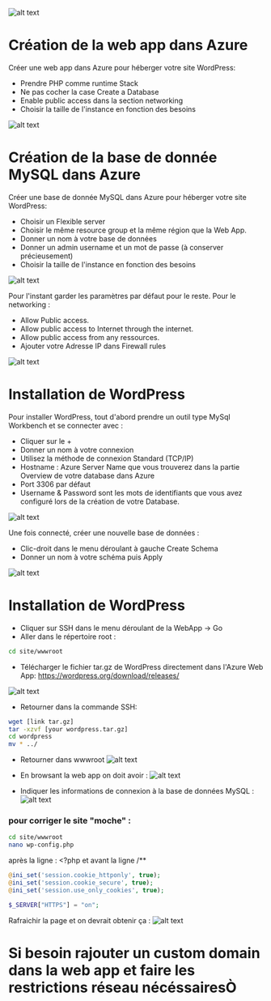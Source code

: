 ![alt text](image-103.png)

# Création de la web app dans Azure
Créer une web app dans Azure pour héberger votre site WordPress:

- Prendre PHP comme runtime Stack
- Ne pas cocher la case Create a Database
- Enable public access dans la section networking
- Choisir la taille de l'instance en fonction des besoins


![alt text](image-104.png)

# Création de la base de donnée MySQL dans Azure
Créer une base de donnée MySQL dans Azure pour héberger votre site WordPress:
- Choisir un Flexible server
- Choisir le même resource group et la même région que la Web App.
- Donner un nom à votre base de données
- Donner un admin username et un mot de passe (à conserver précieusement)
- Choisir la taille de l'instance en fonction des besoins

![alt text](image-105.png)

Pour l'instant garder les paramètres par défaut pour le reste.
Pour le networking :

- Allow Public access.
- Allow public access to Internet through the internet.
- Allow public access from any ressources.
- Ajouter votre Adresse IP dans Firewall rules

![alt text](image-106.png)

# Installation de WordPress
Pour installer WordPress, tout d'abord prendre un outil type MySql Workbench et se connecter avec :
- Cliquer sur le +
- Donner un nom à votre connexion
- Utilisez la méthode de connexion Standard (TCP/IP)
- Hostname :  Azure Server Name que vous trouverez dans la partie Overview de votre database dans Azure
- Port 3306 par défaut
- Username & Password sont les mots de identifiants que vous avez configuré lors de la création de votre Database.

![alt text](image-107.png)

Une fois connecté, créer une nouvelle base de données :
- Clic-droit dans le menu déroulant à gauche Create Schema
- Donner un nom à votre schéma puis Apply

![alt text](image-108.png)


# Installation de WordPress

- Cliquer sur SSH dans le menu déroulant de la WebApp -> Go
- Aller dans le répertoire root :
```bash
cd site/wwwroot
```

- Télécharger  le fichier tar.gz de WordPress directement dans l'Azure Web App: https://wordpress.org/download/releases/

![alt text](image-109.png)
- Retourner dans la commande SSH:
```bash
wget [link tar.gz]
tar -xzvf [your wordpress.tar.gz]
cd wordpress
mv * ../
```

- Retourner dans wwwroot
![alt text](image-110.png)
- En browsant la web app on doit avoir :
![alt text](image-111.png)

- Indiquer les informations de connexion à la base de données MySQL :
![alt text](image-112.png)
### pour corriger le site "moche" :
```bash
cd site/wwwroot
nano wp-config.php
```
 après la ligne : <?php et avant la ligne /** 
```php
@ini_set('session.cookie_httponly', true);
@ini_set('session.cookie_secure', true);
@ini_set('session.use_only_cookies', true);

$_SERVER["HTTPS"] = "on";
```
Rafraichir la page et on devrait obtenir ça : 
![alt text](image-113.png)

# Si besoin rajouter un custom domain dans la web app et faire les restrictions réseau nécéssairesÒ
